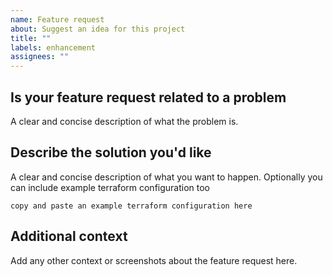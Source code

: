 ```yaml
---
name: Feature request
about: Suggest an idea for this project
title: ""
labels: enhancement
assignees: ""
---
```


## Is your feature request related to a problem

A clear and concise description of what the problem is.

## Describe the solution you'd like

A clear and concise description of what you want to happen. Optionally you can include example terraform configuration too

```hcl
copy and paste an example terraform configuration here
```

## Additional context

Add any other context or screenshots about the feature request here.